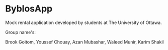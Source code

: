 # ByblosApp
Mock rental application developed by students at The University of Ottawa.

Group name's:

Brook Goitom,
Youssef Chouay, 
Azan Mubashar, 
Waleed Munir, 
Karim Shakil
	  
 
	  

